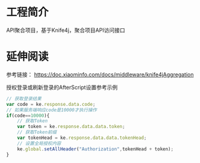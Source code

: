 # 工程简介
API聚合项目，基于Knife4j，聚合项目API访问接口

# 延伸阅读
参考链接：
https://doc.xiaominfo.com/docs/middleware/knife4jAggregation

授权登录或刷新登录的AfterScript设置参考示例

```javascript
// 获取登录结果
var code = ke.response.data.code;
// 如果服务端响应code是10000才执行操作
if(code==10000){
    // 获取Token
    var token = ke.response.data.data.token;
    // 获取Token前缀
    var tokenHead = ke.response.data.data.tokenHead;
    // 设置全局授权内容
    ke.global.setAllHeader("Authorization",tokenHead + token);
}
```
